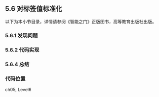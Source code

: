 <!--Copyright © Microsoft Corporation. All rights reserved.
  适用于[License](https://github.com/Microsoft/ai-edu/blob/master/LICENSE.md)版权许可-->

## 5.6 对标签值标准化

以下为本小节目录，详情请参阅《智能之门》正版图书，高等教育出版社出版。

### 5.6.1 发现问题

### 5.6.2 代码实现

### 5.6.4 总结

### 代码位置

ch05, Level6

